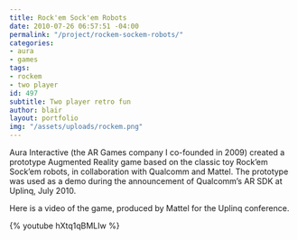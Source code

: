 ```yaml
---
title: Rock'em Sock'em Robots
date: 2010-07-26 06:57:51 -04:00
permalink: "/project/rockem-sockem-robots/"
categories:
- aura
- games
tags:
- rockem
- two player
id: 497
subtitle: Two player retro fun
author: blair
layout: portfolio
img: "/assets/uploads/rockem.png"
---
```


Aura Interactive (the AR Games company I co-founded in 2009) created a prototype Augmented Reality game based on the classic toy Rock’em Sock’em robots, in collaboration with Qualcomm and Mattel. The prototype was used as a demo during the announcement of Qualcomm’s AR SDK at Uplinq, July 2010.

Here is a video of the game, produced by Mattel for the Uplinq conference.

{% youtube hXtq1qBMLIw %}
